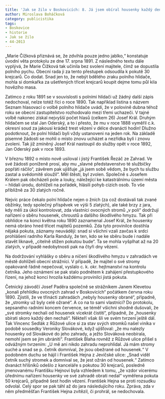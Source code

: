 ```yaml
---
title: 'Jak se žilo v Boskovicích: 8. Já jsem obíral housenky každý den'
author: Miroslava Boháčková
category: publicistika
tags:
- Boskovice
- historie
- Jak se žilo
- 44-2013
---
```


„Marie Čížková přiznává se, že zdvihla pouze jedno jablko,“ konstatuje úvodní věta protokolu ze dne 17. srpna 1891. Z následného textu dále vyplývá, že Marie Čížková tak učinila bez svolení majitele, čímž se dopustila polního pychu. Obecní rada ji za tento přestupek odsoudila k pokutě 30 krejcarů. Co dodat. Snad jen to, že nebýt bdělého zraku polního hlídače, mohla si domkařka za ušetřených třicet krejcarů koupit dejme tomu půl kila hovězího masa.

Zatímco z roku 1891 se v souvislosti s polními hlídači už žádný další zápis nedochoval, nelze totéž říci o roce 1890. Tak například listina s názvem Seznam hlasovací o volbě polního hlídače uvádí, že v polovině dubna téhož roku se obecní zastupitelstvo rozhodovalo mezi třemi uchazeči. V tajné volbě nakonec získal nejvyšší počet hlasů (celkem 26) Josef Král. Druhým hlídačem se stal Jan Oderský, a to i přesto, že mu v roce 1888 vyměřil c.k. okresní soud za jakousi krádež trest vězení v délce dvanácti hodin! Dlužno podotknout, že polní hlídači byli vždy ustanoveni na jeden rok. Na základě písemné žádosti se mohli o místo znovu ucházet a nezřídka byli i znovu zvoleni. Tak již zmíněný Josef Král nastoupil do služby opět v roce 1892, Jan Oderský pak v roce 1893.

V březnu 1892 o místo nově usiloval i jistý František Řezáč ze Zahrad. Ve své žádosti poníženě prosí, aby mu „slavné představenstvo té službičky popřáti ráčilo“, závěrem pak ujišťuje „já jsem sobě vědom, že bych tu službu zastal a svědomitě sloužil“. Měl štěstí, byl zvolen. Společně s Josefem Králem pak obcházeli pole a louky, náležející ke katastrálnímu území města – hlídali úrodu, dohlíželi na pořádek, hlásili pohyb cizích osob. To vše přibližně za 30 zlatých ročně.

Nejvíc práce čekalo polní hlídače nejen o žních (za což dostávali tak zvané obžínky, tedy společný příspěvek ve výši 5 zlatých), ale také brzy z jara, kdy měli za úkol kontrolovat, zda vlastníci ovocných stromů „v poli“ dodržují nařízení o sběru housenek, chroustů a dalšího škodlivého hmyzu. Tak při obhlídce na konci května roku 1890 zaznamenal Josef Král, že housenky nemá obráno hned třicet majitelů pozemků. Zda tyto provinilce dostihla nějaká pokuta, záznamy neuvádějí: snad si všichni vzali zavčas k srdci prohlášení radního Karla Randuly, že ten, kdo se ke sběru bude i nadále stavět liknavě, „citelně stižen pokutou bude“. Ta se mohla vyšplhat až na 20 zlatých, v případě nedobytnosti pak na čtyři dny vězení.

Na dodržování vyhlášky o sběru a ničení škodlivého hmyzu v zahradách ve městě dohlíželi obecní strážníci. V případě, že majitel o své stromy opakovaně řádně nepečoval, vyslalo c. k. okr. hejtmanství na kontrolu četníka. Jeho oznámení se pak stalo podnětem k zahájení přestupkového řízení, na jehož konci hrozila každému provinilci jistá pokuta.

Četnický závodčí Josef Paděra společně se strážníkem Janem Klevetou „konali přehlídku ovocných zahrad v Boskovicích“ počátkem června roku 1890. Zjistili, že ve třinácti zahradách „nebyly housenky obrané“, případně, že „stromky už byly celé ožrané“. A co na to sami vlastníci? Do protokolu, sepsaného radními koncem července, se téměř všichni shodně dušovali, že „své stromky nechali od housenek vícekrát čistiti“, případně, že „housenky sbírati skoro každý den nechali“. Někteří však šli ve svém tvrzení ještě dál. Tak Vincenc Sedlák z Růžové ulice si za stav svých stromků našel viníka v podobě sousedky Veroniky Slovákové, když ujišťoval: „že mu nalezly housenky od Slovákové do jeho zahrady, a ježto Slováková neobírala, nemohl jsem se jim ubrániti“. František Blaha rovněž z Růžové ulice přišel s odvážným tvrzením: „U mě ani nikdo zahradu neprohlídal. Já mám stromy suché a snad se p. četník domníval, že jsou obežrané od housenek.“ V podobném duchu se hájil i František Hejna z Jevíčské ulice: „Snad viděl četník suchý stromek a domníval se, že jest ožrán od housenek.“ Zatímco dvanáct hříšníků odešlo z kanceláře s pokutou 30 krejcarů, posledně jmenovanému Františku Hejnovi byla vzhledem k tomu, „že vzdor vícerému úřednímu nařízení housenky ve své zahradě obrati nedal“ vyměřena pokuta 50 krejcarů, případně šest hodin vězení. František Hejna se proti rozsudku odvolal. Celý spor se pak táhl až do jara následujícího roku. Zpráva, zda v něm předměšťan František Hejna zvítězil, či prohrál, se nedochovala.
